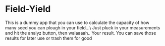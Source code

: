 # Field-Yield
This is a dummy app that you can use to calculate the capacity of how many seed you can plough in your field...\ Just pluck in your measurements and hit the analyz button, then walaaaah.. Your result.  You can save those results for later use or trash them for good
